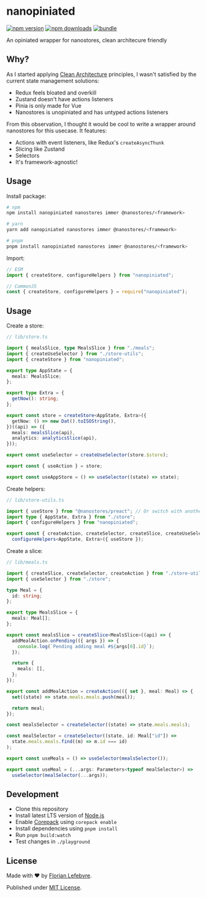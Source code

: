 # nanopiniated

[![npm version][npm-version-src]][npm-version-href]
[![npm downloads][npm-downloads-src]][npm-downloads-href]
[![bundle][bundle-src]][bundle-href]

An opiniated wrapper for nanostores, clean architecure friendly

## Why?

As I started applying [Clean Architecture](https://blog.cleancoder.com/uncle-bob/2012/08/13/the-clean-architecture.html) principles, I wasn't satisfied by the current state management solutions:

- Redux feels bloated and overkill
- Zustand doesn't have actions listeners
- Pinia is only made for Vue
- Nanostores is unopiniated and has untyped actions listeners

From this observation, I thought it would be cool to write a wrapper around nanostores for this usecase. It features:

- Actions with event listeners, like Redux's `createAsyncThunk`
- Slicing like Zustand
- Selectors
- It's framework-agnostic!

## Usage

Install package:

```sh
# npm
npm install nanopiniated nanostores immer @nanostores/<framework>

# yarn
yarn add nanopiniated nanostores immer @nanostores/<framework>

# pnpm
pnpm install nanopiniated nanostores immer @nanostores/<framework>
```

Import:

```js
// ESM
import { createStore, configureHelpers } from "nanopiniated";

// CommonJS
const { createStore, configureHelpers } = require("nanopiniated");
```

## Usage

Create a store:

```ts
// lib/store.ts

import { mealsSlice, type MealsSlice } from "./meals";
import { createUseSelector } from "./store-utils";
import { createStore } from "nanopiniated";

export type AppState = {
  meals: MealsSlice;
};

export type Extra = {
  getNow(): string;
};

export const store = createStore<AppState, Extra>({
  getNow: () => new Dat().toISOString(),
})((api) => ({
  meals: mealsSlice(api),
  analytics: analyticsSlice(api),
}));

export const useSelector = createUseSelector(store.$store);

export const { useAction } = store;

export const useAppStore = () => useSelector((state) => state);
```

Create helpers:

```ts
// lib/store-utils.ts

import { useStore } from "@nanostores/preact"; // Or switch with another nanostore integration
import type { AppState, Extra } from "./store";
import { configureHelpers } from "nanopiniated";

export const { createAction, createSelector, createSlice, createUseSelector } =
  configureHelpers<AppState, Extra>({ useStore });
```

Create a slice:

```ts
// lib/meals.ts

import { createSlice, createSelector, createAction } from "./store-utils";
import { useSelector } from "./store";

type Meal = {
  id: string;
};

export type MealsSlice = {
  meals: Meal[];
};

export const mealsSlice = createSlice<MealsSlice>((api) => {
  addMealAction.onPending(({ args }) => {
    console.log(`Pending adding meal #${args[0].id}`);
  });

  return {
    meals: [],
  };
});

export const addMealAction = createAction(({ set }, meal: Meal) => {
  set((state) => state.meals.meals.push(meal));

  return meal;
});

const mealsSelector = createSelector((state) => state.meals.meals);

const mealSelector = createSelector((state, id: Meal["id"]) =>
  state.meals.meals.find((m) => m.id === id)
);

export const useMeals = () => useSelector(mealsSelector());

export const useMeal = (...args: Parameters<typeof mealSelector>) =>
  useSelector(mealSelector(...args));
```

## Development

- Clone this repository
- Install latest LTS version of [Node.js](https://nodejs.org/en/)
- Enable [Corepack](https://github.com/nodejs/corepack) using `corepack enable`
- Install dependencies using `pnpm install`
- Run `pnpm build:watch`
- Test changes in `./playground`

## License

Made with ❤️ by [Florian Lefebvre](https://github.com/florian-lefebvre).

Published under [MIT License](./LICENSE).

<!-- Badges -->

[npm-version-src]: https://img.shields.io/npm/v/nanopiniated?style=flat&colorA=18181B&colorB=F0DB4F
[npm-version-href]: https://npmjs.com/package/nanopiniated
[npm-downloads-src]: https://img.shields.io/npm/dm/nanopiniated?style=flat&colorA=18181B&colorB=F0DB4F
[npm-downloads-href]: https://npmjs.com/package/nanopiniated
[bundle-src]: https://img.shields.io/bundlephobia/minzip/nanopiniated?style=flat&colorA=18181B&colorB=F0DB4F
[bundle-href]: https://bundlephobia.com/result?p=nanopiniated
